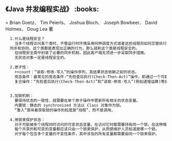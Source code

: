<h2>《Java 并发编程实战》 :books: </h2> 
> Brian Goetz、 Tim Peierls、 Joshua Bloch、 Joseph Bowbeer、 David Holmes、 Doug Lea 著   

```html
  1.什么是线程安全？
    当多个线程访问某个类时，不管运行时环境采用何种调度方式或者这些线程将如何交替执行，并且在主调代码中不需要任何额外的
  同步和协同，这个类都能表现出正确的行为，那么就称这个类是线程安全的。
    在线程安全类中封装了必要的同步机制，因此客户端无须进一步采取同步措施。
    无状态对象一定是线程安全的。
  
  2.原子性：
    ++count：“读取-修改-写入”的操作序列，其结果状态依赖之前的状态。
    竞态条件：最常见的竞态条件-“先检查后执行(Check-Then-Act)”操作，即通过一个可能失效的观测结果来决定下一步的动作。
    复合操作：“先检查后执行(Check-Then-Act)”和“读取-修改-写入”(例如递增运算)等操作统称为复合操作。
    
   
  3.加锁机制：
    要保持状态的一致性，就需要在单个原子操作中更新所有相关的状态变量。
    内置锁：静态的 synchronized 方法以 Class 对象作为锁。
    “重入”意味着获取锁的操作的粒度是“线程”，而不是调用。
  
  4.用锁来保护状态： 
    对于可能被多个线程同时访问的可变状态变量，在访问它时都需要持有同一个锁，在这种情况下，我们称状态变量是由这个锁保护的.
    每个共享的和可变的变量都应该只由一个锁来保护，从而使维护人员知道是哪一个锁。
    对于每个包含多个变量的不变性条件，其中涉及的所有变量都需要由同一个锁来保护。
    
```
